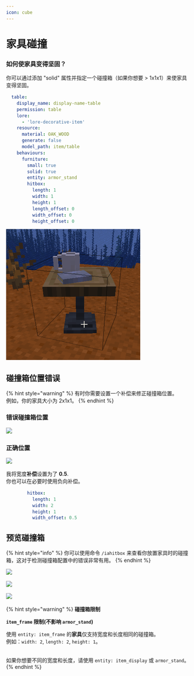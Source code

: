 ```yaml
---
icon: cube
---
```


# 家具碰撞

### 如何使家具变得坚固？

你可以通过添加 "solid" 属性并指定一个碰撞箱（如果你想要 > 1x1x1）来使家具变得坚固。

```yaml
  table:
    display_name: display-name-table
    permission: table
    lore:
      - 'lore-decorative-item'
    resource:
      material: OAK_WOOD
      generate: false
      model_path: item/table
    behaviours:
      furniture:
        small: true
        solid: true
        entity: armor_stand
        hitbox:
          length: 1
          width: 1
          height: 1
          length_offset: 0
          width_offset: 0
          height_offset: 0
```

![](<../../../.gitbook/assets/image (15).png>)

## 碰撞箱位置错误<a href="#show-the-hitbox" id="show-the-hitbox"></a>

{% hint style="warning" %}
有时你需要设置一个补偿来修正碰撞箱位置。\
例如，你的家具大小为 2x1x1。
{% endhint %}

### 错误碰撞箱位置

![](../../../.gitbook/assets/htibox1.png)

### 正确位置 <a href="#show-the-hitbox" id="show-the-hitbox"></a>

![](<../../../.gitbook/assets/hitbox2 (1).png>)

我将宽度**补偿**设置为了 **0.5**.\
你也可以在必要时使用负向补偿。

```yaml
        hitbox:
          length: 1
          width: 2
          height: 1
          width_offset: 0.5
```

## 预览碰撞箱 <a href="#show-the-hitbox" id="show-the-hitbox"></a>

{% hint style="info" %}
你可以使用命令 `/iahitbox` 来查看你放置家具时的碰撞箱，这对于检测碰撞箱配置中的错误非常有用。
{% endhint %}

![](<../../../.gitbook/assets/hitbox3 (1) (1) (1) (8).png>)

![](../../../.gitbook/assets/image\_\(87\).png)

![](../../../.gitbook/assets/image\_\(88\).png)

{% hint style="warning" %}
**碰撞箱限制**

**`item_frame` 限制(不影响 `armor_stand`)**

使用 `entity: item_frame` 的**家具**仅支持宽度和长度相同的碰撞箱。\
例如：`width: 2`, `length: 2`, `height: 1`。

\
如果你想要不同的宽度和长度，请使用 `entity: item_display` 或 `armor_stand`。
{% endhint %}
